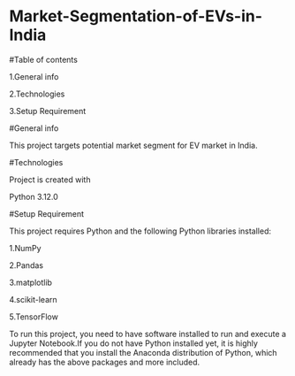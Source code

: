 # Market-Segmentation-of-EVs-in-India

#Table of contents

1.General info

2.Technologies

3.Setup Requirement

#General info

This project targets potential market segment for EV market in India.

#Technologies

Project is created with

Python 3.12.0

#Setup Requirement

This project requires Python and the following Python libraries installed:

1.NumPy

2.Pandas

3.matplotlib

4.scikit-learn

5.TensorFlow

To run this project, you need to have software installed to run and execute a Jupyter Notebook.If you do not have Python installed yet, it is highly recommended that you install the Anaconda distribution of Python, which already has the above packages and more included.



